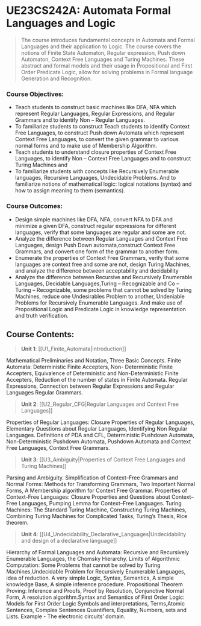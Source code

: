# UE23CS242A: Automata Formal Languages and Logic

> The course introduces fundamental concepts in Automata and Formal Languages and their application to Logic. The course covers the notions of Finite State Automaton, Regular expression, Push down Automaton, Context Free Languages and Turing Machines. These abstract and formal models and their usage in Propositional and First Order Predicate Logic, allow for solving problems in Formal language Generation and Recognition.

### Course Objectives:

- Teach students to construct basic machines like DFA, NFA which represent Regular Languages, Regular Expressions, and Regular Grammars and to identify Non – Regular Languages.
- To familiarize students to construct Teach students to identify Context Free Languages, to construct Push down Automata which represent Context Free Languages, to convert the given grammar to various normal forms and to make use of Membership Algorithm.
- Teach students to understand closure properties of Context Free Languages, to identify Non – Context Free Languages and to construct Turing Machines and
- To familiarize students with concepts like Recursively Enumerable languages, Recursive Languages, Undecidable Problems. And to familiarize notions of mathematical logic: logical notations (syntax) and how to assign meaning to them (semantics).

### Course Outcomes:

- Design simple machines like DFA, NFA, convert NFA to DFA and minimize a given DFA, construct regular expressions for different languages, verify that some languages are regular and some are not.
- Analyze the difference between Regular Languages and Context Free Languages, design Push Down automata,construct Context Free Grammars, and convert one form of the grammar to another form.
- Enumerate the properties of Context Free Grammars, verify that some languages are context free and some are not, design Turing Machines, and analyze the difference between acceptability and decidability
- Analyze the difference between Recursive and Recursively Enumerable Languages, Decidable Languages,Turing – Recognizable and Co – Turing – Recognizable, some problems that cannot be solved by Turing Machines, reduce one Undesirables Problem to another, Undeniable Problems for Recursively Enumerable Languages. And make use of Propositional Logic and Predicate Logic in knowledge representation and truth verification.

## Course Contents:

>**Unit 1**: [[U1_Finite_Automata|Introduction]]
   
Mathematical Preliminaries and Notation, Three Basic Concepts. Finite Automata: Deterministic Finite Accepters, Non- Deterministic Finite Accepters, Equivalence of Deterministic and Non-Deterministic Finite Accepters, Reduction of the number of states in Finite Automata. Regular Expressions, Connection between Regular Expressions and Regular Languages Regular Grammars.
  
>**Unit 2**: [[U2_Regular_CFG|Regular Languages and Context Free Languages]]

Properties of Regular Languages: Closure Properties of Regular Languages, Elementary Questions about Regular Languages, Identifying Non Regular Languages. Definitions of PDA and CFL, Deterministic Pushdown Automata, Non-Deterministic Pushdown Automata, Pushdown Automata and Context Free Languages, Context Free Grammars.

> **Unit 3**: [[U3_Ambiguity|Properties of Context Free Languages and Turing Machines]]

Parsing and Ambiguity. Simplification of Context–Free Grammars and Normal Forms: Methods for Transforming Grammars, Two Important Normal Forms, A Membership algorithm for Context Free Grammar. Properties of Context-Free Languages: Closure Properties and Questions about Context–Free Languages, Pumping Lemma for Context–Free Languages. Turing Machines: The Standard Turing Machine, Constructing Turing Machines, Combining Turing Machines for Complicated Tasks, Turing’s Thesis, Rice theorem.

>**Unit 4**: [[U4_Undecidability_Declarative_Languages|Undecidability and design of a declarative language]]

Hierarchy of Formal Languages and Automata: Recursive and Recursively Enumerable Languages, the Chomsky Hierarchy. Limits of Algorithmic Computation: Some Problems that cannot be solved by Turing Machines,Undecidable Problem for Recursively Enumerable Languages, idea of reduction. A very simple Logic, Syntax, Semantics, A simple knowledge Base, A simple inference procedure. Propositional Theorem Proving: Inference and Proofs, Proof by Resolution, Conjunctive Normal Form, A resolution algorithm.Syntax and Semantics of First Order Logic: Models for First Order Logic Symbols and interpretations, Terms,Atomic Sentences, Complex Sentences Quantifiers, Equality, Numbers, sets and Lists. Example - The electronic circuits’ domain.
